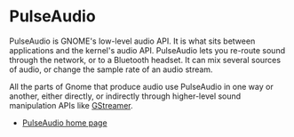 # PulseAudio

PulseAudio is GNOME's low-level audio API. It is what sits between
applications and the kernel's audio API. PulseAudio lets you re-route
sound through the network, or to a Bluetooth headset. It can mix several
sources of audio, or change the sample rate of an audio stream.

All the parts of Gnome that produce audio use PulseAudio in one way or
another, either directly, or indirectly through higher-level sound
manipulation APIs like [GStreamer]().

  - [PulseAudio home
    page](http://www.freedesktop.org/wiki/Software/PulseAudio)
